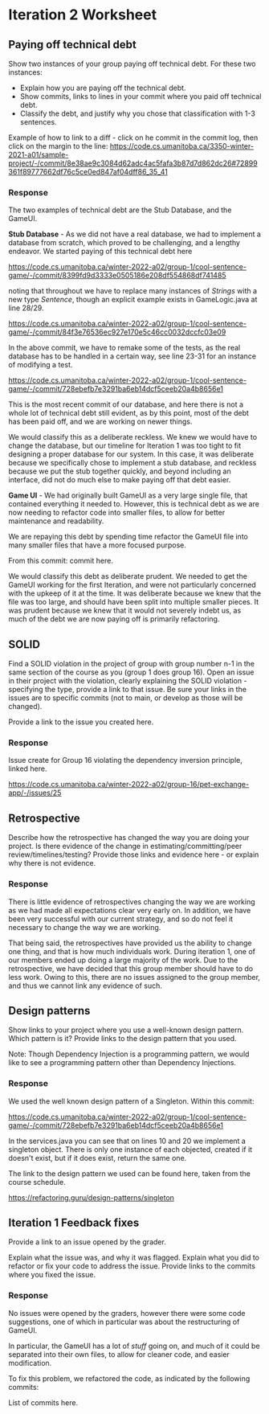 # Iteration 2 Worksheet

## **Paying off technical debt**

Show two instances of your group paying off technical debt. For these two instances:

- Explain how you are paying off the technical debt.
- Show commits, links to lines in your commit where you paid off technical debt.
- Classify the debt, and justify why you chose that classification with 1-3 sentences.

Example of how to link to a diff - click on he commit in the commit log, then click on the margin to the line: https://code.cs.umanitoba.ca/3350-winter-2021-a01/sample-project/-/commit/8e38ae9c3084d62adc4ac5fafa3b87d7d862dc26#72899361f89777662df76c5ce0ed847af04dff86_35_41

### Response

The two examples of technical debt are the Stub Database, and the GameUI.

**Stub Database** - As we did not have a real database, we had to implement a database from scratch, which proved to be challenging, and a lengthy endeavor. We started paying of this technical debt here

https://code.cs.umanitoba.ca/winter-2022-a02/group-1/cool-sentence-game/-/commit/8399fd9d3333e0505186e208df554868df741485

noting that throughout we have to replace many instances of *Strings* with a new type *Sentence*, though an explicit example exists in GameLogic.java at line 28/29. 

https://code.cs.umanitoba.ca/winter-2022-a02/group-1/cool-sentence-game/-/commit/84f3e76536ec927e170e5c46cc0032dccfc03e09

In the above commit, we have to remake some of the tests, as the real database has to be handled in a certain way, see line 23-31 for an instance of modifying a test.

https://code.cs.umanitoba.ca/winter-2022-a02/group-1/cool-sentence-game/-/commit/728ebefb7e3291ba6eb14dcf5ceeb20a4b8656e1

This is the most recent commit of our database, and here there is not a whole lot of technical debt still evident, as by this point, most of the debt has been paid off, and we are working on newer things.

We would classify this as a deliberate reckless. We knew we would have to change the database, but our timeline for Iteration 1 was too tight to fit designing a proper database for our system. In this case, it was deliberate because we specifically chose to implement a stub database, and reckless because we put the stub together quickly, and beyond including an interface, did not do much else to make paying off that debt easier.

**Game UI** - We had originally built GameUI as a very large single file, that contained everything it needed to. However, this is technical debt as we are now needing to refactor code into smaller files, to allow for better maintenance and readability.

We are repaying this debt by spending time refactor the GameUI file into many smaller files that have a more focused purpose.

From this commit: commit here.

We would classify this debt as deliberate prudent. We needed to get the GameUI working for the first Iteration, and were not particularly concerned with the upkeep of it at the time. It was deliberate because we knew that the file was too large, and should have been split into multiple smaller pieces. It was prudent because we knew that it would not severely indebt us, as much of the debt we are now paying off is primarily refactoring.


## **SOLID**

Find a SOLID violation in the project of group with group number n-1 in the same section of the course as you (group 1 does group 16). Open an issue in their project with the violation, clearly explaining the SOLID violation - specifying the type, provide a link to that issue. Be sure your links in the issues are to specific commits (not to main, or develop as those will be changed).

Provide a link to the issue you created here.

### Response

Issue create for Group 16 violating the dependency inversion principle, linked here.

https://code.cs.umanitoba.ca/winter-2022-a02/group-16/pet-exchange-app/-/issues/25


## **Retrospective**

Describe how the retrospective has changed the way you are doing your project. Is there evidence of the change in estimating/committing/peer review/timelines/testing? Provide those links and evidence here - or explain why there is not evidence.

### Response

There is little evidence of retrospectives changing the way we are working as we had made all expectations clear very early on. In addition, we have been very successful with our current strategy, and so do not feel it necessary to change the way we are working.

That being said, the retrospectives have provided us the ability to change one thing, and that is how much individuals work. During iteration 1, one of our members ended up doing a large majority of the work. Due to the retrospective, we have decided that this group member should have to do less work. Owing to this, there are no issues assigned to the group member, and thus we cannot link any evidence of such.


## **Design patterns**

Show links to your project where you use a well-known design pattern. Which pattern is it? Provide links to the design pattern that you used.

Note: Though Dependency Injection is a programming pattern, we would like to see a programming pattern other than Dependency Injections.

### Response

We used the well known design pattern of a Singleton. Within this commit:

https://code.cs.umanitoba.ca/winter-2022-a02/group-1/cool-sentence-game/-/commit/728ebefb7e3291ba6eb14dcf5ceeb20a4b8656e1

In the services.java you can see that on lines 10 and 20 we implement a singleton object. There is only one instance of each objected, created if it doesn't exist, but if it does exist, return the same one.

The link to the design pattern we used can be found here, taken from the course schedule.

https://refactoring.guru/design-patterns/singleton


## **Iteration 1 Feedback fixes**

Provide a link to an issue opened by the grader.

Explain what the issue was, and why it was flagged. Explain what you did to refactor or fix your code to address the issue. Provide links to the commits where you fixed the issue.

### Response

No issues were opened by the graders, however there were some code suggestions, one of which in particular was about the restructuring of GameUI.

In particular, the GameUI has a lot of *stuff* going on, and much of it could be separated into their own files, to allow for cleaner code, and easier modification.

To fix this problem, we refactored the code, as indicated by the following commits:

List of commits here.